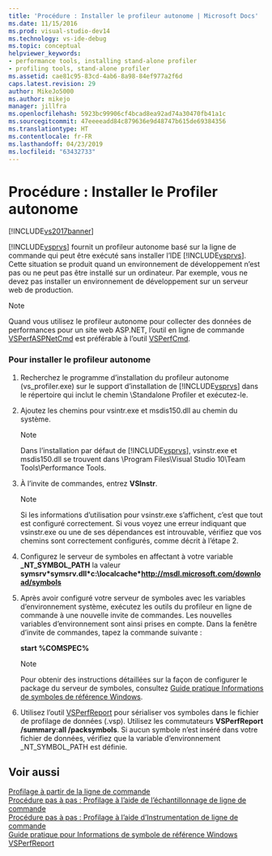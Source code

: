 ```yaml
---
title: 'Procédure : Installer le profileur autonome | Microsoft Docs'
ms.date: 11/15/2016
ms.prod: visual-studio-dev14
ms.technology: vs-ide-debug
ms.topic: conceptual
helpviewer_keywords:
- performance tools, installing stand-alone profiler
- profiling tools, stand-alone profiler
ms.assetid: cae81c95-83cd-4ab6-8a98-84ef977a2f6d
caps.latest.revision: 29
author: MikeJo5000
ms.author: mikejo
manager: jillfra
ms.openlocfilehash: 5923bc99906cf4bcad8ea92ad74a30470fb41a1c
ms.sourcegitcommit: 47eeeeadd84c879636e9d48747b615de69384356
ms.translationtype: HT
ms.contentlocale: fr-FR
ms.lasthandoff: 04/23/2019
ms.locfileid: "63432733"
---
```

# <a name="how-to-install-the-stand-alone-profiler"></a>Procédure : Installer le Profiler autonome
[!INCLUDE[vs2017banner](../includes/vs2017banner.md)]

[!INCLUDE[vsprvs](../includes/vsprvs-md.md)] fournit un profileur autonome basé sur la ligne de commande qui peut être exécuté sans installer l’IDE [!INCLUDE[vsprvs](../includes/vsprvs-md.md)]. Cette situation se produit quand un environnement de développement n’est pas ou ne peut pas être installé sur un ordinateur. Par exemple, vous ne devez pas installer un environnement de développement sur un serveur web de production.  
  
> [!NOTE]
> Quand vous utilisez le profileur autonome pour collecter des données de performances pour un site web ASP.NET, l’outil en ligne de commande [VSPerfASPNetCmd](../profiling/vsperfaspnetcmd.md) est préférable à l’outil [VSPerfCmd](../profiling/vsperfcmd.md).  
  
### <a name="to-install-the-stand-alone-profiler"></a>Pour installer le profileur autonome  
  
1. Recherchez le programme d’installation du profileur autonome (vs_profiler.exe) sur le support d’installation de [!INCLUDE[vsprvs](../includes/vsprvs-md.md)] dans le répertoire qui inclut le chemin \Standalone Profiler et exécutez-le.  
  
2. Ajoutez les chemins pour vsintr.exe et msdis150.dll au chemin du système.  
  
    > [!NOTE]
    > Dans l’installation par défaut de [!INCLUDE[vsprvs](../includes/vsprvs-md.md)], vsinstr.exe et msdis150.dll se trouvent dans \Program Files\Visual Studio 10\Team Tools\Performance Tools.  
  
3. À l’invite de commandes, entrez **VSInstr**.  
  
    > [!NOTE]
    > Si les informations d’utilisation pour vsinstr.exe s’affichent, c’est que tout est configuré correctement. Si vous voyez une erreur indiquant que vsinstr.exe ou une de ses dépendances est introuvable, vérifiez que vos chemins sont correctement configurés, comme décrit à l’étape 2.  
  
4. Configurez le serveur de symboles en affectant à votre variable **_NT_SYMBOL_PATH** la valeur **symsrv\*symsrv.dll\*c:\localcache\*http://msdl.microsoft.com/download/symbols**  
  
5. Après avoir configuré votre serveur de symboles avec les variables d’environnement système, exécutez les outils du profileur en ligne de commande à une nouvelle invite de commandes. Les nouvelles variables d’environnement sont ainsi prises en compte. Dans la fenêtre d’invite de commandes, tapez la commande suivante :  
  
     **start %COMSPEC%**  
  
    > [!NOTE]
    > Pour obtenir des instructions détaillées sur la façon de configurer le package du serveur de symboles, consultez [Guide pratique Informations de symboles de référence Windows](../profiling/how-to-reference-windows-symbol-information.md).  
  
6. Utilisez l’outil [VSPerfReport](../profiling/vsperfreport.md) pour sérialiser vos symboles dans le fichier de profilage de données (.vsp). Utilisez les commutateurs **VSPerfReport /summary:all /packsymbols**. Si aucun symbole n’est inséré dans votre fichier de données, vérifiez que la variable d’environnement _NT_SYMBOL_PATH est définie.  
  
## <a name="see-also"></a>Voir aussi  
 [Profilage à partir de la ligne de commande](../profiling/using-the-profiling-tools-from-the-command-line.md)   
 [Procédure pas à pas : Profilage à l’aide de l’échantillonnage de ligne de commande](../profiling/walkthrough-command-line-profiling-using-sampling.md)   
 [Procédure pas à pas : Profilage à l’aide d’Instrumentation de ligne de commande](../profiling/walkthrough-command-line-profiling-using-instrumentation.md)   
 [Guide pratique pour Informations de symbole de référence Windows](../profiling/how-to-reference-windows-symbol-information.md)   
 [VSPerfReport](../profiling/vsperfreport.md)
